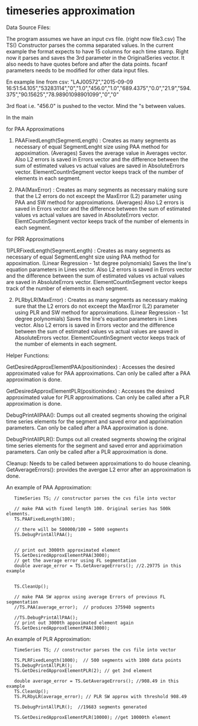 # timeseries approximation



Data Source Files:

The program assumes we have an input cvs file. (right now file3.csv)
The TS() Constructor parses the comma separated values. In the current example the format expects to have 15 columns for each 
time stamp. Right now it parses and saves the 3rd parameter in the OriginalSeries vector. It also needs to have quotes before and after the data points. fscanf parameters needs to be modified for other data input files.

En example line from csv: 
"LAJ00572","2015-09-09 16:51:54.105","53283114","0","1.0","456.0","1.0","689.4375","0.0","21.9","594.375","90.15625","78.98901098901099","0","0"

3rd float i.e. "456.0" is pushed to the vector. Mind the "s between values.



In the main 

for PAA Approximations 

1) PAAFixedLength(SegmentLength) : Creates as many segments as necessary of equal SegmentLenght size using PAA method for appoximation. (Averages)  Saves the average value in Averages vector. Also L2 errors is saved in Errors vector and the difference between the sum of estimated values vs actual values are saved in  AbsoluteErrors vector. ElementCountInSegment vector keeps track of the number of elements in each segment. 

2) PAA(MaxError) : Creates as many segments as necessary making sure that the L2 errors do not exceept the MaxError (L2) parameter using PAA and SW method for approximations. (Averages) Also L2 errors is saved in Errors vector and the difference between the sum of estimated values vs actual values are saved in  AbsoluteErrors vector. ElemtCountInSegment vector keeps track of the number of elements in each segment. 


for PRR Approximations 

1)PLRFixedLength(SegmentLength) : Creates as many segments as necessary of equal SegmentLenght size using PAA method for appoximation. (Linear Regression - 1st degree polynomials)  Saves the line's equation parameters in Lines vector. Also L2 errors is saved in Errors vector and the difference between the sum of estimated values vs actual values are saved in  AbsoluteErrors vector. ElementCountInSegment vector keeps track of the number of elements in each segment. 

2) PLRbyLR(MaxError) : Creates as many segments as necessary making sure that the L2 errors do not exceept the MaxError (L2) parameter using PLR and SW method for approximations. (Linear Regression - 1st degree polynomials) Saves the line's equation parameters in Lines vector. Also L2 errors is saved in Errors vector and the difference between the sum of estimated values vs actual values are saved in  AbsoluteErrors vector. ElementCountInSegment vector keeps track of the number of elements in each segment. 

Helper Functions:

GetDesiredApproxElementPAA(positionindex) : Accesses the desired approximated value  for PAA approximations. Can only be called after a PAA approximation is done. 

GetDesiredApproxElementPLR(positionindex) :  Accesses the desired approximated value  for PLR approximations. Can only be called after a PLR approximation is done. 

DebugPrintAllPAA(): Dumps out all created segments showing the original time series elements for the segment and saved error and appriximation parameters. Can only be called after a PAA approximation is done. 

DebugPrintAllPLR(): Dumps out all created segments showing the original time series elements for the segment and saved error and appriximation parameters. Can only be called after a PLR approximation is done. 


Cleanup: Needs to be called between approximations to do house cleaning.
GetAverageErrors(): provides the avergae L2 error after an approximation is done. 

An example of PAA Approximation:

       TimeSeries TS; // constructor parses the cvs file into vector
       
       // make PAA with fixed length 100. Original series has 500k elements.
       TS.PAAFixedLength(100);

       // there will be 500000/100 = 5000 segments
       TS.DebugPrintAllPAA();


       // print out 3000th approximated element
       TS.GetDesiredApproxElementPAA(3000);
       // get the average error using FL segmentation
       double average_error = TS.GetAverageErrors(); //2.29775 in this example

   
       TS.CleanUp();

       // make PAA SW approx using average Errors of previous FL segmentation
       //TS.PAA(average_error);  // produces 375940 segments

       //TS.DebugPrintAllPAA();
       // print out 3000th appoximated element again
       TS.GetDesiredApproxElementPAA(3000);


An example of PLR Approximation:
       
       
       TimeSeries TS; // constructor parses the cvs file into vector
       
       TS.PLRFixedLength(1000);  // 500 segments with 1000 data points
       TS.DebugPrintAllPLR();
       TS.GetDesiredApproxElementPLR(2); // get 2nd element

       double average_error = TS.GetAverageErrors(); //908.49 in this example
       TS.CleanUp();
       TS.PLRbyLR(average_error); // PLR SW approx with threshold 908.49

       TS.DebugPrintAllPLR();  //19683 segments generated

       TS.GetDesiredApproxElementPLR(10000); //get 10000th element
       
       
